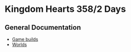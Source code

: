 # Kingdom Hearts 358/2 Days

## General Documentation

* [Game builds](builds.md)
* [Worlds](worlds.md)
